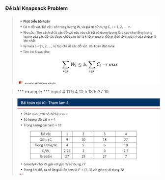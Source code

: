 ### Đề bài Knapsack Problem 
> ![đề bài](image.png)

>*** example ***
> input
> 4 11
> 9 4
> 10 5
> 18 6
> 27 10

> ![phản ví dụ greedy 4](image-1.png)